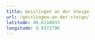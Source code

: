 ```yaml
---
title: Geislingen an der Steige
url: /geislingen-an-der-steige/
latitude: 48.6218033
longitude: 9.8372796
---
```


